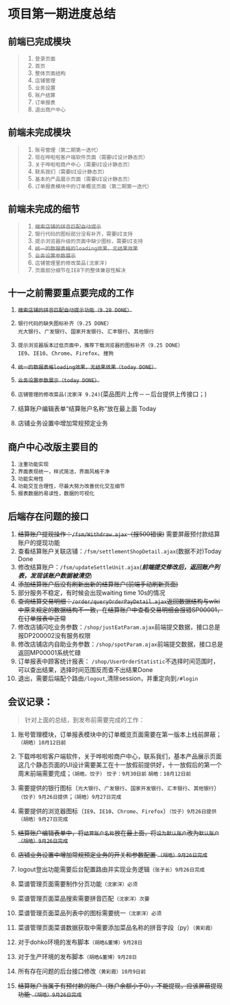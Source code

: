 # 项目第一期进度总结
## 前端已完成模块
	
> 1. `登录页面`    
> 2. `首页`    
> 3. `整体页面结构`    
> 4. `店铺管理`    
> 5. `业务设置`    
> 6. `账户结算`    
> 7. `订单报表`    
> 8. `退出商户中心`

## 前端未完成模块

> 1. `账号管理（第二期第一迭代）`    
> 2. `现在哗啦啦客户端软件页面（需要UI设计静态页）`    
> 3. `关于哗啦啦商户中心（需要UI设计静态页）`   
> 4. `联系我们（需要UI设计静态页）`    
> 5. `基本的产品展示页面（需要UI设计静态页）`    
> 6. `订单报表模块中的订单概览页面（第二期第一迭代）`

## 前端未完成的细节
> 1. ~~`搜索店铺的拼音匹配自动提示`~~    
> 2. `银行代码的图标部分没有补齐，需要UI支持`    
> 3. `提示浏览器升级的页面中缺少图标，需要UI支持`
> 4. ~~`统一的数据表格的loading效果，无结果效果`~~    
> 5. ~~`业务设置参数展示`~~    
> 6. `店铺管理里的修改菜品(沈家洋)`     
> 7. `页面部分细节在IE8下的整体兼容性解决`

## 十一之前需要重点要完成的工作
1. ~~`搜索店铺的拼音匹配自动提示功能（9.28 DONE）`~~    
2. `银行代码的缺失图标补齐（9.25 DONE）`    
	`光大银行`、`广发银行`、`国家开发银行`、`汇丰银行`、`其他银行`

3. `提示浏览器版本过低页面中，推荐下载浏览器的图标补齐（9.25 DONE）`    
	`IE9`、`IE10`、`Chrome`、`Firefox`、`搜狗`
4. ~~`统一的数据表格loading效果，无结果效果（today DONE）`~~ 
5. ~~`业务设置参数展示（today DONE）`~~
6. `店铺管理的修改菜品(沈家洋 9.24)`(菜品图片上传－－后台提供上传接口；)  
7. 结算账户编辑表单“结算账户名称”放在最上面 Today
8. 店铺业务设置中增加常规预定业务

## 商户中心改版主要目的
1. `注重功能实现`
2. `界面表现统一，样式简洁，界面风格干净`
3. `功能实用性`
4. `功能交互合理性，尽最大努力改善优化交互细节`
5. `报表数据的易读性，数据的可视化`

## 后端存在问题的接口
1. ~~结算账户提现操作：`/fsm/Withdraw.ajax`（报500错误)~~ 需要屏蔽预付款结算账户的提现功能
2. 查看结算账户关联店铺：`/fsm/settlementShopDetail.ajax`(数据不对)Today Done
3. 修改结算账户：`/fsm/updateSettleUnit.ajax`(***前端提交修改后，返回账户列表，发现该账户数据被清空***)
4. ~~添加结算账户后没有刷新出新的结算账户(前端手动刷新页面)~~
5. 部分服务不稳定，有时候会出现waiting time 10s的情况
6. ~~查询结算交易明细：`/order/queryOrderPayDetail.ajax`返回数据结构与wiki中原来规定的数据结构不一致，在结算账户中查看交易明细会报错SP00001，在订单报表中正常~~
7. 修改店铺闪吃业务参数：`/shop/justEatParam.ajax`前端提交数据，接口总是报DP200002没有服务权限
8. 修改店铺店内自助业务参数：`/shop/spotParam.ajax`前端提交数据，接口总是返回MP00001系统忙碌
9. 订单报表中顾客统计报表： `/shop/UserOrderStatistic`不选择时间范围时，可以查出结果，选择时间范围反而查不出结果Done
10. 退出，需要后端配个路由`/logout`,清除session，并重定向到`/#login`

## 会议记录：
>针对上面的总结，到发布前需要完成的工作：

1. 账号管理模块，订单报表模块中的订单概览页面需要在第一版本上线前屏蔽；`（胡皓）10月12日前`


2. 下载哗啦啦客户端软件，关于哗啦啦商户中心，联系我们，基本产品展示页面这几个静态页面的UI设计需要美工在十一放假前提供好，十一放假后的第一个周末前端需要完成；`（胡皓，饺子）` `饺子：9月30日前` `胡皓：10月12日前`    


3. 需要提供的银行图标（`光大银行`、`广发银行`、`国家开发银行`、`汇丰银行`、`其他银行`）`（饺子）9月26日提供`；`（胡皓）9月27日完成`


4. 需要提供的浏览器图标（`IE9`、`IE10`、`Chrome`、`Firefox`）`（饺子）9月26日提供` `（胡皓）9月27日完成`


5. ~~结算账户编辑表单中，将`结算账户名称`放在最上面，将`设为默认账户`改为`默认账户` `（胡皓）9月26日完成`~~ 


6. ~~店铺业务设置中增加常规预定业务的开关和参数配置 `（胡皓）9月26日完成`~~


7. logout登出功能需要后台配置路由并实现业务逻辑`（张子长）9月26日完成`


8. 菜谱管理页面需要制作分页功能`（沈家洋）必须`


9. 菜谱管理页面菜品搜索需要拼音匹配`（沈家洋）次要`


10. 菜谱管理页面菜品列表中的图标需要统一`（沈家洋）必须`


11. 菜谱管理页面菜谱数据获取中需要添加菜品名称的拼音字段（py）`（黄彩霞）`


12. 对于dohko环境的发布脚本`（胡皓&董博）9月28日`


13. 对于生产环境的发布脚本`（胡皓&董博）9月28日`


14. 所有存在问题的后台接口修改`（黄彩霞）10月9日前`


15. ~~结算账户当属于有预付款的账户（账户余额小于0），不能提现，应该屏蔽提现功能 `（胡皓）9月26日完成`~~